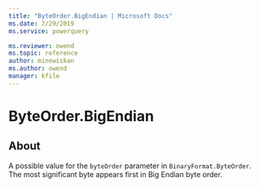 ```yaml
---
title: "ByteOrder.BigEndian | Microsoft Docs"
ms.date: 7/29/2019
ms.service: powerquery

ms.reviewer: owend
ms.topic: reference
author: minewiskan
ms.author: owend
manager: kfile
---
```

# ByteOrder.BigEndian


## About

A possible value for the `byteOrder` parameter in `BinaryFormat.ByteOrder`. The most significant byte appears first in Big Endian byte order.
